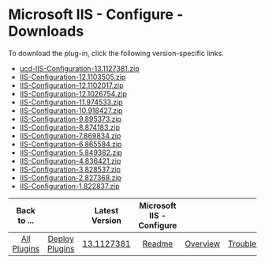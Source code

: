 
# Microsoft IIS - Configure - Downloads

To download the plug-in, click the following version-specific links.
- [ucd-IIS-Configuration-13.1127381.zip](https://raw.githubusercontent.com/UrbanCode/IBM-UCD-PLUGINS/main/files/iis-configuration/ucd-IIS-Configuration-13.1127381.zip)
- [IIS-Configuration-12.1103505.zip](https://raw.githubusercontent.com/UrbanCode/IBM-UCD-PLUGINS/main/files/iis-configuration/IIS-Configuration-12.1103505.zip)
- [IIS-Configuration-12.1102017.zip](https://raw.githubusercontent.com/UrbanCode/IBM-UCD-PLUGINS/main/files/iis-configuration/IIS-Configuration-12.1102017.zip)
- [IIS-Configuration-12.1026754.zip](https://raw.githubusercontent.com/UrbanCode/IBM-UCD-PLUGINS/main/files/iis-configuration/IIS-Configuration-12.1026754.zip)
- [IIS-Configuration-11.974533.zip](https://raw.githubusercontent.com/UrbanCode/IBM-UCD-PLUGINS/main/files/iis-configuration/IIS-Configuration-11.974533.zip)
- [IIS-Configuration-10.918427.zip](https://raw.githubusercontent.com/UrbanCode/IBM-UCD-PLUGINS/main/files/iis-configuration/IIS-Configuration-10.918427.zip)
- [IIS-Configuration-9.895373.zip](https://raw.githubusercontent.com/UrbanCode/IBM-UCD-PLUGINS/main/files/iis-configuration/IIS-Configuration-9.895373.zip)
- [IIS-Configuration-8.874183.zip](https://raw.githubusercontent.com/UrbanCode/IBM-UCD-PLUGINS/main/files/iis-configuration/IIS-Configuration-8.874183.zip)
- [IIS-Configuration-7.869834.zip](https://raw.githubusercontent.com/UrbanCode/IBM-UCD-PLUGINS/main/files/iis-configuration/IIS-Configuration-7.869834.zip)
- [IIS-Configuration-6.865584.zip](https://raw.githubusercontent.com/UrbanCode/IBM-UCD-PLUGINS/main/files/iis-configuration/IIS-Configuration-6.865584.zip)
- [IIS-Configuration-5.849382.zip](https://raw.githubusercontent.com/UrbanCode/IBM-UCD-PLUGINS/main/files/iis-configuration/IIS-Configuration-5.849382.zip)
- [IIS-Configuration-4.836421.zip](https://raw.githubusercontent.com/UrbanCode/IBM-UCD-PLUGINS/main/files/iis-configuration/IIS-Configuration-4.836421.zip)
- [IIS-Configuration-3.828537.zip](https://raw.githubusercontent.com/UrbanCode/IBM-UCD-PLUGINS/main/files/iis-configuration/IIS-Configuration-3.828537.zip)
- [IIS-Configuration-2.827368.zip](https://raw.githubusercontent.com/UrbanCode/IBM-UCD-PLUGINS/main/files/iis-configuration/IIS-Configuration-2.827368.zip)
- [IIS-Configuration-1.822837.zip](https://raw.githubusercontent.com/UrbanCode/IBM-UCD-PLUGINS/main/files/iis-configuration/IIS-Configuration-1.822837.zip)

|Back to ...||Latest Version|Microsoft IIS - Configure |||||
| :---: | :---: | :---: | :---: | :---: | :---: | :---: | :---: |
|[All Plugins](../../index.md)|[Deploy Plugins](../README.md)|[13.1127381](https://raw.githubusercontent.com/UrbanCode/IBM-UCD-PLUGINS/main/files/iis-configuration/ucd-IIS-Configuration-13.1127381.zip)|[Readme](README.md)|[Overview](overview.md)|[Troubleshooting](troubleshooting.md)|[Usage](usage.md)|[Steps](steps.md)|
